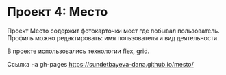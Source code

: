 # Проект 4: Место

Проект Место содержит фотокарточки мест где побывал пользователь. Профиль можно редактировать: имя пользователя и вид деятельности.

В проекте использовались технологии flex, grid.

Ссылка на gh-pages https://sundetbayeva-dana.github.io/mesto/